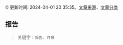 :alarm_clock: 更新时间: 2024-04-01 20:35:35。[文章来源](/README.md)、[文章分类](/TAGS.md)

## 报告


> 关键字：`报告`、`月报`



